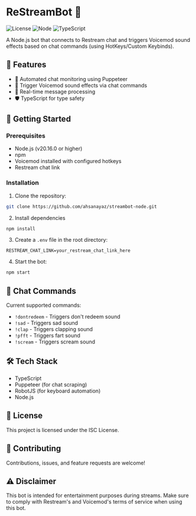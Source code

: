 # ReStreamBot 🤖

![License](https://img.shields.io/badge/license-ISC-blue.svg)
![Node](https://img.shields.io/badge/node-%3E%3D%2020.16.0-brightgreen)
![TypeScript](https://img.shields.io/badge/typescript-%5E5.0.0-blue)

A Node.js bot that connects to Restream chat and triggers Voicemod sound effects based on chat commands (using HotKeys/Custom Keybinds).

## 🎯 Features

- 🤖 Automated chat monitoring using Puppeteer
- 🎵 Trigger Voicemod sound effects via chat commands
- 🔄 Real-time message processing
- 🛡️ TypeScript for type safety

## 🚀 Getting Started

### Prerequisites

- Node.js (v20.16.0 or higher)
- npm
- Voicemod installed with configured hotkeys
- Restream chat link

### Installation

1. Clone the repository: 
```bash
git clone https://github.com/ahsanayaz/streambot-node.git
```
2. Install dependencies
```bash
npm install
```
3. Create a `.env` file in the root directory:
```env
RESTREAM_CHAT_LINK=your_restream_chat_link_here
```
4. Start the bot:
```bash
npm start
```


## 💬 Chat Commands

Current supported commands:
- `!dontredeem` - Triggers don't redeem sound
- `!sad` - Triggers sad sound
- `!clap` - Triggers clapping sound
- `!pfft` - Triggers fart sound
- `!scream` - Triggers scream sound

## 🛠️ Tech Stack

- TypeScript
- Puppeteer (for chat scraping)
- RobotJS (for keyboard automation)
- Node.js

## 📝 License

This project is licensed under the ISC License.

## 🤝 Contributing

Contributions, issues, and feature requests are welcome!

## ⚠️ Disclaimer

This bot is intended for entertainment purposes during streams. Make sure to comply with Restream's and Voicemod's terms of service when using this bot.